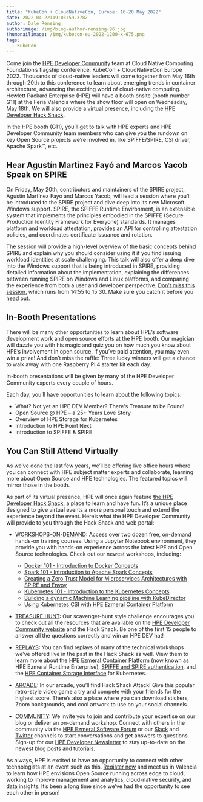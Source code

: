 ```yaml
---
title: "KubeCon + CloudNativeCon, Europe: 16-20 May 2022"
date: 2022-04-22T19:03:59.378Z
author: Dale Rensing
authorimage: /img/blog-author-rensing-96.jpg
thumbnailimage: /img/kubecon-eu-2022-1200-x-675.png
tags:
  - KubeCon
---
```

Come join the [HPE Developer Community](https://developer.hpe.com/) team at Cloud Native Computing Foundation’s flagship conference, KubeCon + CloudNativeCon Europe 2022. Thousands of cloud-native leaders will come together from May 16th through 20th to this conference to learn about emerging trends in container architecture, advancing the exciting world of cloud-native computing. Hewlett Packard Enterprise (HPE) will have a booth onsite (booth number G11) at the Feria Valencia where the show floor will open on Wednesday, May 18th. We will also provide a virtual presence, including the [HPE Developer Hack Shack](https://developer.hpe.com/hackshack/).



In the HPE booth (G11), you’ll get to talk with HPE experts and HPE Developer Community team members who can give you the rundown on key Open Source projects we’re involved in, like SPIFFE/SPIRE, CSI driver, Apache Spark™, etc. 

## Hear Agustín Martínez Fayó and Marcos Yacob Speak on SPIRE



On Friday, May 20th, contributors and maintainers of the SPIRE project, Agustín Martínez Fayó and Marcos Yacob, will lead a session where you’ll be introduced to the SPIRE project and dive deep into its new Microsoft Windows support. SPIRE, the SPIFFE Runtime Environment, is an extensible system that implements the principles embodied in the SPIFFE (Secure Production Identity Framework for Everyone) standards. It manages platform and workload attestation, provides an API for controlling attestation policies, and coordinates certificate issuance and rotation. 



The session will provide a high-level overview of the basic concepts behind SPIRE and explain why you should consider using it if you find issuing workload identities at scale challenging. This talk will also offer a deep dive into the Windows support that is being introduced in SPIRE, providing detailed information about the implementation, explaining the differences between running SPIRE on Windows and Linux platforms, and comparing the experience from both a user and developer perspective. [Don’t miss this session](https://kccnceu2022.sched.com/event/yttL), which runs from 14:55 to 15:30. Make sure you catch it before you head out.

## In-Booth Presentations
 


There will be many other opportunities to learn about HPE’s software development work and open source efforts at the HPE booth. Our magician will dazzle you with his magic and quiz you on how much you know about HPE’s involvement in open source. If you’ve paid attention, you may even win a prize! And don’t miss the raffle: Three lucky winners will get a chance to walk away with one Raspberry Pi 4 starter kit each day.



In-booth presentations will be given by many of the HPE Developer Community experts every couple of hours.



Each day, you’ll have opportunities to learn about the following topics:



* What? Not yet an HPE DEV Member? There's Treasure to be Found! 
* Open Source @ HPE – a 25+ Years Love Story
* Overview of HPE Storage for Kubernetes
* Introduction to HPE Point Next
* Introduction to SPIFFE & SPIRE

## You Can Still Attend Virtually



As we’ve done the last few years, we’ll be offering live office hours where you can connect with HPE subject matter experts and collaborate, learning more about Open Source and HPE technologies. The featured topics will mirror those in the booth.



As part of its virtual presence, HPE will once again feature [the HPE Developer Hack Shack](https://developer.hpe.com/hackshack/), a place to learn and have fun. It’s a unique place designed to give virtual events a more personal touch and extend the experience beyond the event. Here’s what the HPE Developer Community will provide to you through the Hack Shack and web portal:


* [WORKSHOPS-ON-DEMAND](https://developer.hpe.com/hackshack/workshops): Access over two dozen free, on-demand hands-on training courses. Using a Jupyter Notebook environment, they provide you with hands-on experience across the latest HPE and Open Source technologies. Check out our newest workshops, including:

   * [Docker 101 - Introduction to Docker Concepts](https://developer.hpe.com/hackshack/workshop/33)
   * [Spark 101 - Introduction to Apache Spark Concepts](https://developer.hpe.com/hackshack/workshop/34)
   * [Creating a Zero Trust Model for Microservices Architectures with SPIRE and Envoy](https://developer.hpe.com/hackshack/workshop/32)
   * [Kubernetes 101 - Introduction to the Kubernetes Concepts](https://developer.hpe.com/hackshack/workshop/24)
   * [Building a dynamic Machine Learning pipeline with KubeDirector](https://developer.hpe.com/hackshack/workshop/18)
   * [Using Kubernetes CSI with HPE Ezmeral Container Platform](https://developer.hpe.com/hackshack/workshop/2)

* [TREASURE HUNT](https://bit.ly/kubecon-eu-2022-hpedev-treasure-hunt): Our scavenger-hunt style challenge encourages you to check out all the resources that are available on the [HPE Developer Community website](https://developer.hpe.com/) and the Hack Shack. Be one of the first 15 people to answer all the questions correctly and win an HPE DEV hat!

* [REPLAYS](https://developer.hpe.com/hackshack/replays/): You can find replays of many of the technical workshops we’ve offered live in the past in the Hack Shack as well. View them to learn more about the [HPE Ezmeral Container Platform](https://developer.hpe.com/hackshack/replays/0) (now known as HPE Ezmeral Runtime Enterprise), [SPIFFE and SPIRE authentication](https://developer.hpe.com/hackshack/replays/27), and the [HPE Container Storage Interface](https://developer.hpe.com/hackshack/replays/2) for Kubernetes.

* [ARCADE](https://developer.hpe.com/hackshack/arcade/): In our arcade, you’ll find Hack Shack Attack! Give this popular retro-style video game a try and compete with your friends for the highest score. There’s also a place where you can download stickers, Zoom backgrounds, and cool artwork to use on your social channels.

* [COMMUNITY](https://developer.hpe.com/community/): We invite you to join and contribute your expertise on our blog or deliver an on-demand workshop. Connect with others in the community via the [HPE Ezmeral Software Forum](https://www.hpe.com/forum/ezmeral) or our [Slack](https://slack.hpedev.io/) and [Twitter](https://twitter.com/HPE_DevCom) channels to start conversations and get answers to questions. Sign-up for our [HPE Developer Newsletter](https://developer.hpe.com/newsletter-signup) to stay up-to-date on the newest blog posts and tutorials. 


As always, HPE is excited to have an opportunity to connect with other technologists at an event such as this. [Register now](https://events.linuxfoundation.org/kubecon-cloudnativecon-europe/register/) and meet us in Valencia to learn how HPE envisions Open Source running across edge to cloud, working to improve management and analytics, cloud-native security, and data insights. It’s been a long time since we’ve had the opportunity to see each other in person!
